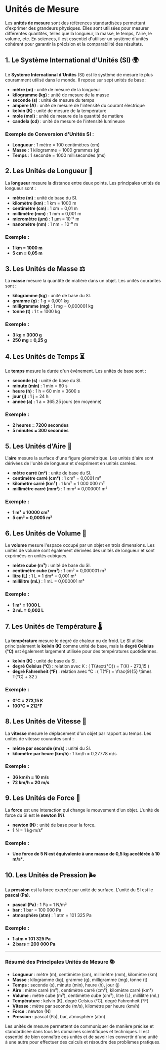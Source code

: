 # Unités de Mesure

Les **unités de mesure** sont des références standardisées permettant d'exprimer des grandeurs physiques. Elles sont utilisées pour mesurer différentes quantités, telles que la longueur, la masse, le temps, l'aire, le volume, etc. En sciences, il est essentiel d'utiliser un système d'unités cohérent pour garantir la précision et la comparabilité des résultats.

## 1. **Le Système International d'Unités (SI)** 🌍

Le **Système International d'Unités** (SI) est le système de mesure le plus couramment utilisé dans le monde. Il repose sur sept unités de base :

- **mètre (m)** : unité de mesure de la longueur
- **kilogramme (kg)** : unité de mesure de la masse
- **seconde (s)** : unité de mesure du temps
- **ampère (A)** : unité de mesure de l'intensité du courant électrique
- **kelvin (K)** : unité de mesure de la température
- **mole (mol)** : unité de mesure de la quantité de matière
- **candela (cd)** : unité de mesure de l'intensité lumineuse

### Exemple de Conversion d'Unités SI :

- **Longueur** : 1 mètre = 100 centimètres (cm)
- **Masse** : 1 kilogramme = 1000 grammes (g)
- **Temps** : 1 seconde = 1000 millisecondes (ms)
  
## 2. **Les Unités de Longueur** 📏

La **longueur** mesure la distance entre deux points. Les principales unités de longueur sont :

- **mètre (m)** : unité de base du SI.
- **kilomètre (km)** : 1 km = 1000 m
- **centimètre (cm)** : 1 cm = 0,01 m
- **millimètre (mm)** : 1 mm = 0,001 m
- **micromètre (µm)** : 1 µm = 10⁻⁶ m
- **nanomètre (nm)** : 1 nm = 10⁻⁹ m

### Exemple :
- **1 km = 1000 m**
- **5 cm = 0,05 m**

## 3. **Les Unités de Masse** ⚖️

La **masse** mesure la quantité de matière dans un objet. Les unités courantes sont :

- **kilogramme (kg)** : unité de base du SI.
- **gramme (g)** : 1 g = 0,001 kg
- **milligramme (mg)** : 1 mg = 0,000001 kg
- **tonne (t)** : 1 t = 1000 kg

### Exemple :
- **3 kg = 3000 g**
- **250 mg = 0,25 g**

## 4. **Les Unités de Temps** ⏳

Le **temps** mesure la durée d'un événement. Les unités de base sont :

- **seconde (s)** : unité de base du SI.
- **minute (min)** : 1 min = 60 s
- **heure (h)** : 1 h = 60 min = 3600 s
- **jour (j)** : 1 j = 24 h
- **année (a)** : 1 a = 365,25 jours (en moyenne)

### Exemple :
- **2 heures = 7200 secondes**
- **5 minutes = 300 secondes**

## 5. **Les Unités d'Aire** 📐

L'**aire** mesure la surface d'une figure géométrique. Les unités d'aire sont dérivées de l'unité de longueur et s'expriment en unités carrées.

- **mètre carré (m²)** : unité de base du SI.
- **centimètre carré (cm²)** : 1 cm² = 0,0001 m²
- **kilomètre carré (km²)** : 1 km² = 1 000 000 m²
- **millimètre carré (mm²)** : 1 mm² = 0,000001 m²

### Exemple :
- **1 m² = 10000 cm²**
- **5 cm² = 0,0005 m²**

## 6. **Les Unités de Volume** 🧪

Le **volume** mesure l'espace occupé par un objet en trois dimensions. Les unités de volume sont également dérivées des unités de longueur et sont exprimées en unités cubiques.

- **mètre cube (m³)** : unité de base du SI.
- **centimètre cube (cm³)** : 1 cm³ = 0,000001 m³
- **litre (L)** : 1 L = 1 dm³ = 0,001 m³
- **millilitre (mL)** : 1 mL = 0,000001 m³

### Exemple :
- **1 m³ = 1000 L**
- **2 mL = 0,002 L**

## 7. **Les Unités de Température** 🌡️

La **température** mesure le degré de chaleur ou de froid. Le SI utilise principalement le **kelvin (K)** comme unité de base, mais la **degré Celsius (°C)** est également largement utilisée pour des températures quotidiennes.

- **kelvin (K)** : unité de base du SI.
- **degré Celsius (°C)** : relation avec K : \( T(\text{°C}) = T(K) - 273,15 \)
- **degré Fahrenheit (°F)** : relation avec °C : \( T(°F) = \frac{9}{5} \times T(°C) + 32 \)

### Exemple :
- **0°C = 273,15 K**
- **100°C = 212°F**

## 8. **Les Unités de Vitesse** 🚗

La **vitesse** mesure le déplacement d'un objet par rapport au temps. Les unités de vitesse courantes sont :

- **mètre par seconde (m/s)** : unité du SI.
- **kilomètre par heure (km/h)** : 1 km/h = 0,27778 m/s

### Exemple :
- **36 km/h = 10 m/s**
- **72 km/h = 20 m/s**

## 9. **Les Unités de Force** 💪

La **force** est une interaction qui change le mouvement d'un objet. L'unité de force du SI est le **newton (N)**.

- **newton (N)** : unité de base pour la force.
- 1 N = 1 kg·m/s²

### Exemple :
- **Une force de 5 N est équivalente à une masse de 0,5 kg accélérée à 10 m/s².**

## 10. **Les Unités de Pression** 🌬️

La **pression** est la force exercée par unité de surface. L'unité du SI est le **pascal (Pa)**.

- **pascal (Pa)** : 1 Pa = 1 N/m²
- **bar** : 1 bar = 100 000 Pa
- **atmosphère (atm)** : 1 atm = 101 325 Pa

### Exemple :
- **1 atm = 101 325 Pa**
- **2 bars = 200 000 Pa**

---

### Résumé des Principales Unités de Mesure 📚

- **Longueur** : mètre (m), centimètre (cm), millimètre (mm), kilomètre (km)
- **Masse** : kilogramme (kg), gramme (g), milligramme (mg), tonne (t)
- **Temps** : seconde (s), minute (min), heure (h), jour (j)
- **Aire** : mètre carré (m²), centimètre carré (cm²), kilomètre carré (km²)
- **Volume** : mètre cube (m³), centimètre cube (cm³), litre (L), millilitre (mL)
- **Température** : kelvin (K), degré Celsius (°C), degré Fahrenheit (°F)
- **Vitesse** : mètre par seconde (m/s), kilomètre par heure (km/h)
- **Force** : newton (N)
- **Pression** : pascal (Pa), bar, atmosphère (atm)

Les unités de mesure permettent de communiquer de manière précise et standardisée dans tous les domaines scientifiques et techniques. Il est essentiel de bien connaître ces unités et de savoir les convertir d'une unité à une autre pour effectuer des calculs et résoudre des problèmes pratiques.